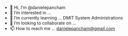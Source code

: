 - 👋 Hi, I’m @danielepancham
- 👀 I’m interested in ...
- 🌱 I’m currently learning ... DMIT System Administrations
- 💞️ I’m looking to collaborate on ...
- 📫 How to reach me ... danielepancham@gmail.com

<!---
danielepancham/danielepancham is a ✨ special ✨ repository because its `README.md` (this file) appears on your GitHub profile.
You can click the Preview link to take a look at your changes.
--->
